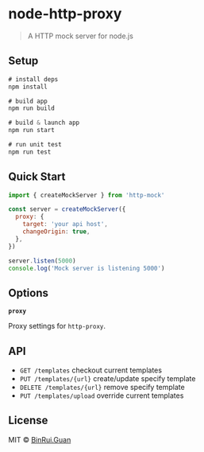 # node-http-proxy
> A HTTP mock server for node.js

## Setup

```js
# install deps
npm install

# build app
npm run build

# build & launch app
npm run start

# run unit test
npm run test
```

## Quick Start

```js
import { createMockServer } from 'http-mock'

const server = createMockServer({
  proxy: {
    target: 'your api host',
    changeOrigin: true,
  },
})

server.listen(5000)
console.log('Mock server is listening 5000')
```

## Options

**`proxy`**

Proxy settings for `http-proxy`.

## API

+ `GET /templates` checkout current templates
+ `PUT /templates/{url}` create/update specify template
+ `DELETE /templates/{url}` remove specify template
+ `PUT /templates/upload` override current templates

## License

MIT &copy; [BinRui.Guan](mailto:differui@gmail.com)
